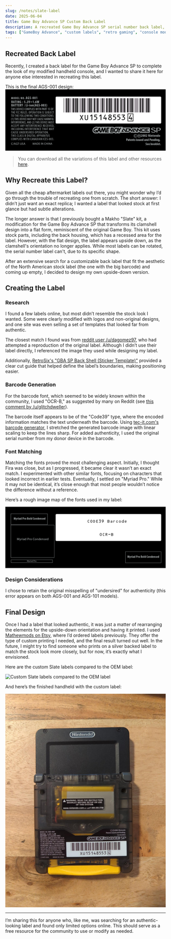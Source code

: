 ```yaml
---
slug: /notes/slate-label
date: 2025-06-04
title: Game Boy Advance SP Custom Back Label
description: A recreated Game Boy Advance SP serial number back label, with versions tailored for the Makho "Slate" mod. Includes downloadable templates and a breakdown of the design process to help others easily recreate or modify their own labels.
tags: ["GameBoy Advance", "custom labels", "retro gaming", "console modification", "GameBoy label", "design guide", "handheld modding", "Game Boy Advance SP mods", "Slate GBA SP kit", "DIY GBA SP label"]
---
```


## Recreated Back Label

Recently, I created a back label for the Game Boy Advance SP to complete the look of my modified handheld console, and I wanted to share it here for anyone else interested in recreating this label.

This is the final AGS-001 design:
![Final AGS-001 label](./assets/slate-label/final-AGS-001-label.png)

> You can download all the variations of this label and other resources [here](/download/AGS_Labels.zip).

## Why Recreate this Label?

Given all the cheap aftermarket labels out there, you might wonder why I’d go through the trouble of recreating one from scratch. The short answer: I didn’t just want an exact replica; I wanted a label that looked stock at first glance but had subtle alterations.

The longer answer is that I previously bought a Makho "Slate" kit, a modification for the Game Boy Advance SP that transforms its clamshell design into a flat form, reminiscent of the original Game Boy. This kit uses stock parts, including the back housing, which has a recessed area for the label. However, with the flat design, the label appears upside down, as the clamshell's orientation no longer applies. While most labels can be rotated, the serial number label can't, due to its specific shape.

After an extensive search for a customizable back label that fit the aesthetic of the North American stock label (the one with the big barcode) and coming up empty, I decided to design my own upside-down version.

## Creating the Label

### Research

I found a few labels online, but most didn’t resemble the stock look I wanted. Some were clearly modified with logos and non-original designs, and one site was even selling a set of templates that looked far from authentic.

The closest match I found was from [reddit user /u/dagomez97](https://www.reddit.com/r/Gameboy/comments/j001fg/gameboy_advance_sp_back_sticker_editable/), who had attempted a reproduction of the original label. Although I didn’t use their label directly, I referenced the image they used while designing my label.

Additionally, [RetroSix's "GBA SP Back Shell (Sticker Template)"](https://www.retrosix.wiki/gba-sp-back-shell-sticker-template) provided a clear cut guide that helped define the label’s boundaries, making positioning easier.

### Barcode Generation

For the barcode font, which seemed to be widely known within the community, I used "OCR-B," as suggested by many on Reddit (see [this comment by /u/glitchdweller](https://www.reddit.com/r/Gameboy/comments/n0idv0/making_a_reproduction_sn_label_for_my_gba_sp_ags/)).

The barcode itself appears to be of the "Code39" type, where the encoded information matches the text underneath the barcode. Using [tec-it.com's barcode generator](https://barcode.tec-it.com/en/Code39?data=XU151485534), I stretched the generated barcode image with linear scaling to keep the lines sharp. For added authenticity, I used the original serial number from my donor device in the barcode.

### Font Matching

Matching the fonts proved the most challenging aspect. Initially, I thought Fira was close, but as I progressed, it became clear it wasn’t an exact match. I experimented with other similar fonts, focusing on characters that looked incorrect in earlier tests. Eventually, I settled on "Myriad Pro." While it may not be identical, it’s close enough that most people wouldn’t notice the difference without a reference.

Here’s a rough image map of the fonts used in my label:

![Font names and locations on a GameBoy SP back label](./assets/slate-label/font-names-and-locations-on-a-gameboy-sp-back-label.png)

### Design Considerations

I chose to retain the original misspelling of "undersired" for authenticity (this error appears on both AGS-001 and AGS-101 models).

## Final Design

Once I had a label that looked authentic, it was just a matter of rearranging the elements for the upside-down orientation and having it printed. I used [Mathewmods on Etsy](https://www.etsy.com/shop/Matthewmods), where I’d ordered labels previously. They offer the type of custom printing I needed, and the final result turned out well. In the future, I might try to find someone who prints on a silver backed label to match the stock look more closely, but for now, it’s exactly what I envisioned.

Here are the custom Slate labels compared to the OEM label:

![Custom Slate labels compared to the OEM label](./assets/slate-label/custom-slate-labels-compared-to-the-oem-label.jpg)

And here’s the finished handheld with the custom label:

![Completed handheld with custom label](./assets/slate-label/completed-handheld-with-custom-label.jpeg)

---

I’m sharing this for anyone who, like me, was searching for an authentic-looking label and found only limited options online. This should serve as a free resource for the community to use or modify as needed.
